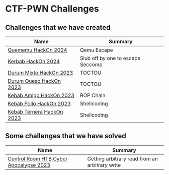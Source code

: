 # CTF-PWN Challenges

## Challenges that we have created

| Name                                                                | Summary    |
| ------------------------------------------------------------------- | ----------- |
| [Quememu HackOn 2024](Created/HackOn2024/Quememu)         | Qemu Escape      |
| [Kerbab HackOn 2024](Created/HackOn2024/Kerbab)         | Slub off by one to escape Seccomp      |
| [Durum Mixto HackOn 2023](Created/HackOn2023/Durum_Mixto)                             | TOCTOU      |
| [Durum Queso HackOn 2023](Created/HackOn2023/Durum_Queso)                       | TOCTOU      |
| [Kebab Amigo HackOn 2023](Created/HackOn2023/Kebab_Amigo)         | ROP Chain      |
| [Kebab Pollo HackOn 2023](Created/HackOn2023/Kebab_Pollo)         | Shellcoding      |
| [Kebab Ternera HackOn 2023](Created/HackOn2023/Kebab_Ternera)         | Shellcoding      |

## Some challenges that we have solved

| Name                                                                | Summary    |
| ------------------------------------------------------------------- | ----------- |
| [Control Room HTB Cyber Apocalypse 2023](Others/HTB/ControlRoom)         | Getting arbitrary read from an arbitrary write      |

